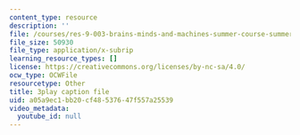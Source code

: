```yaml
---
content_type: resource
description: ''
file: /courses/res-9-003-brains-minds-and-machines-summer-course-summer-2015/a05a9ec1bb20cf48537647f557a25539_HA4undazeF0.srt
file_size: 50930
file_type: application/x-subrip
learning_resource_types: []
license: https://creativecommons.org/licenses/by-nc-sa/4.0/
ocw_type: OCWFile
resourcetype: Other
title: 3play caption file
uid: a05a9ec1-bb20-cf48-5376-47f557a25539
video_metadata:
  youtube_id: null
---
```

